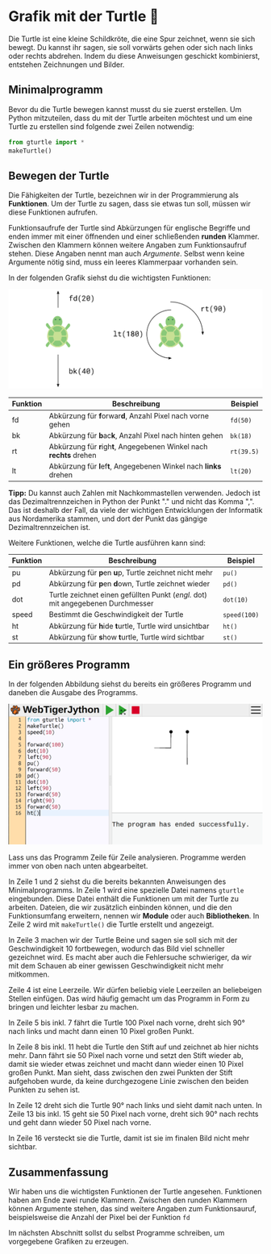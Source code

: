 # Grafik mit der Turtle 🐢

Die Turtle ist eine kleine Schildkröte, die eine Spur zeichnet, wenn sie
sich bewegt. Du kannst ihr sagen, sie soll vorwärts gehen oder sich nach
links oder rechts abdrehen. Indem du diese Anweisungen geschickt
kombinierst, entstehen Zeichnungen und Bilder.

## Minimalprogramm

Bevor du die Turtle bewegen kannst musst du sie zuerst erstellen.
Um Python mitzuteilen, dass du mit der Turtle arbeiten möchtest
und um eine Turtle zu erstellen sind folgende zwei Zeilen notwendig:

```python
from gturtle import *
makeTurtle()
```

## Bewegen der Turtle

Die Fähigkeiten der Turtle, bezeichnen wir in der Programmierung als **Funktionen**.
Um der Turtle zu sagen, dass sie etwas tun soll,
müssen wir diese Funktionen aufrufen.
 
Funktionsaufrufe der Turtle sind Abkürzungen für englische Begriffe und enden immer mit 
einer öffnenden und einer schließenden **runden** Klammer.
Zwischen den Klammern können weitere Angaben zum Funktionsaufruf stehen.
Diese Angaben nennt man auch *Argumente*.
Selbst wenn keine Argumente nötig sind, muss ein leeres Klammerpaar vorhanden sein.

In der folgenden Grafik siehst du die wichtigsten Funktionen:

![Bewegen und drehen der Turtle](./images/turtle.png)

| Funktion  | Beschreibung | Beispiel |
| ------------- | ------------- | ------------- |
| fd  | Abkürzung für **f**orwar**d**, Anzahl Pixel nach vorne gehen  | `fd(50)`  |
| bk  | Abkürzung für **b**ac**k**, Anzahl Pixel nach hinten gehen  | `bk(18)`  |
| rt  | Abkürzung für **r**igh**t**, Angegebenen Winkel nach **rechts** drehen  | `rt(39.5)`  |
| lt  | Abkürzung für **l**ef**t**, Angegebenen Winkel nach **links** drehen  | `lt(20)`  |

**Tipp:** Du kannst auch Zahlen mit Nachkommastellen verwenden.
Jedoch ist das Dezimaltrennzeichen in Python der Punkt "." und nicht das Komma ",".
Das ist deshalb der Fall, da viele der wichtigen Entwicklungen der Informatik 
aus Nordamerika stammen, und dort der Punkt das gängige Dezimaltrennzeichen ist.

Weitere Funktionen, welche die Turtle ausführen kann sind:

| Funktion  | Beschreibung | Beispiel |
| ------------- | ------------- | ------------- |
| pu  | Abkürzung für **p**en **u**p, Turtle zeichnet nicht mehr  | `pu()`  |
| pd  | Abkürzung für **p**en **d**own, Turtle zeichnet wieder  | `pd()`  |
| dot  | Turtle zeichnet einen gefüllten Punkt (*engl.* dot) mit angegebenen Durchmesser  | `dot(10)`  |
| speed  | Bestimmt die Geschwindigkeit der Turtle  | `speed(100)`  |
| ht  | Abkürzung für **h**ide **t**urtle, Turtle wird unsichtbar  | `ht()`  |
| st  | Abkürzung für **s**how **t**urtle, Turtle wird sichtbar  | `st()`  |

## Ein größeres Programm

In der folgenden Abbildung siehst du bereits ein größeres Programm
und daneben die Ausgabe des Programms.

![Code und Ausgabe](./images/codeausgabe.png)

Lass uns das Programm Zeile für Zeile analysieren.
Programme werden immer von oben nach unten abgearbeitet.

In Zeile 1 und 2 siehst du die bereits bekannten Anweisungen des Minimalprogramms.
In Zeile 1 wird eine spezielle Datei namens `gturtle` eingebunden.
Diese Datei enthält die Funktionen um mit der Turtle zu arbeiten.
Dateien, die wir zusätzlich einbinden können, und die den Funktionsumfang erweitern,
nennen wir **Module** oder auch **Bibliotheken**.
In Zeile 2 wird mit `makeTurtle()` die Turtle erstellt und angezeigt. 

In Zeile 3 machen wir der Turtle Beine und sagen sie soll sich mit der
Geschwindigkeit 10 fortbewegen, wodurch das Bild viel schneller gezeichnet wird.
Es macht aber auch die Fehlersuche schwieriger, da wir mit dem Schauen
ab einer gewissen Geschwindigkeit nicht mehr mitkommen.

Zeile 4 ist eine Leerzeile. Wir dürfen beliebig viele Leerzeilen
an beliebeigen Stellen einfügen. Das wird häufig gemacht um das
Programm in Form zu bringen und leichter lesbar zu machen.

In Zeile 5 bis inkl. 7 fährt die Turtle 100 Pixel nach vorne,
dreht sich 90° nach links und macht dann einen 10 Pixel großen Punkt.

In Zeile 8 bis inkl. 11 hebt die Turtle den Stift auf und zeichnet ab hier nichts mehr.
Dann fährt sie 50 Pixel nach vorne und setzt den Stift wieder ab, damit sie wieder
etwas zeichnet und macht dann wieder einen 10 Pixel großen Punkt.
Man sieht, dass zwischen den zwei Punkten der Stift aufgehoben wurde,
da keine durchgezogene Linie zwischen den beiden Punkten zu sehen ist.

In Zeile 12 dreht sich die Turtle 90° nach links und sieht damit nach unten.
In Zeile 13 bis inkl. 15 geht sie 50 Pixel nach vorne, dreht sich 90° nach rechts
und geht dann wieder 50 Pixel nach vorne.

In Zeile 16 versteckt sie die Turtle, damit ist sie im finalen Bild nicht mehr sichtbar.

## Zusammenfassung
Wir haben uns die wichtigsten Funktionen der Turtle angesehen.
Funktionen haben am Ende zwei runde Klammern.
Zwischen den runden Klammern können Argumente stehen,
das sind weitere Angaben zum Funktionsauruf,
beispielsweise die Anzahl der Pixel bei der Funktion `fd`

Im nächsten Abschnitt sollst du selbst Programme schreiben,
um vorgegebene Grafiken zu erzeugen.







